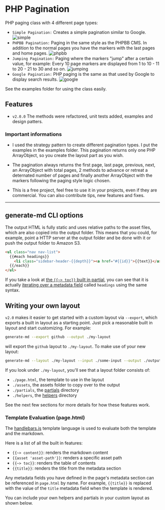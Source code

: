# PHP Pagination

PHP paging class with 4 different page types:

- `Simple Pagination:` Creates a simple pagination similar to Google.
![simple](https://raw.githubusercontent.com/rafapaulino/PHP-Pagination/master/doc/simple.png)
- `PHPBB Pagination:` Paging in the same style as the PHPBB CMS. In addition to the normal pages you have the markers with the last pages and home pages.
![phpbb](https://raw.githubusercontent.com/rafapaulino/PHP-Pagination/master/doc/phpbb.png)
- `Jumping Pagination:` Paging where the markers "jump" after a certain value, for example: Every 10 page markers are displayed from 1 to 10 - 11 to 20 - 21 to 30 and so on.
![jumping](https://raw.githubusercontent.com/rafapaulino/PHP-Pagination/master/doc/jumping.png)
- `Google Pagination:` PHP paging is the same as that used by Google to display search results.
![google](https://raw.githubusercontent.com/rafapaulino/PHP-Pagination/master/doc/google.png)

See the examples folder for using the class easily.


## Features

- `v2.0.0` The methods were refactored, unit tests added, examples and design patters.


### Important informations

- I used the strategy pattern to create different pagination types. I put the examples in the examples folder.
This pagination returns only one PHP ArrayObject, so you create the layout part as you wish.

- The pagination always returns the first page, last page, previous, next, an ArrayObject with total pages, 2 methods to advance or retreat a deternated number of pages and finally another ArrayObject with the markers following the paging style logic chosen.

- This is a free project, feel free to use it in your projects, even if they are commercial. You can also contribute tips, new features and fixes.

-----

## generate-md CLI options

The output HTML is fully static and uses relative paths to the asset files, which are also copied into the output folder. This means that you could, for example, point a HTTP server at the output folder and be done with it or push the output folder to Amazon S3.

```html
<ul class="nav nav-list">
  {{#each headings}}
    <li class="sidebar-header-{{depth}}"><a href="#{{id}}">{{text}}</a></li>
  {{/each}}
</ul>
```


If you take a look at [the `{{~> toc}}` built in partial](https://github.com/mixu/markdown-styles/blob/master/builtin/partials/toc.hbs), you can see that it is actually [iterating over a metadata field](#table-of-contents) called `headings` using the same syntax.

## Writing your own layout

`v2.0` makes it easier to get started with a custom layout via `--export`, which exports a built in layout as a starting point. Just pick a reasonable built in layout and start customizing. For example:

```sh
generate-md --export github --output ./my-layout
```

will export the `github` layout to `./my-layout`. To make use of your new layout:

```sh
generate-md --layout ./my-layout --input ./some-input --output ./output
```

If you look under `./my-layout`, you'll see that a layout folder consists of:

- `./page.html`, the template to use in the layout
- `./assets`, the assets folder to copy over to the output
- `./partials`, the [partials](#partials) directory
- `./helpers`, the [helpers](#helpers) directory

See the next few sections for more details for how these features work.

### Template Evaluation (page.html)

The [handlebars.js](https://github.com/wycats/handlebars.js) template language is used to evaluate both the template and the markdown.

Here is a list of all the built in features:

- `{{~> content}}`: renders the markdown content
- `{{asset 'asset-path'}}`: renders a specific asset path
- `{{~> toc}}`: renders the table of contents
- `{{title}}`: renders the title from the metadata section

Any metadata fields you have defined in the page's metadata section can be referenced in `page.html` by name. For example, `{{title}}` is replaced with the value of the `title` metadata field when the template is rendered.

You can include your own helpers and partials in your custom layout as shown below.

